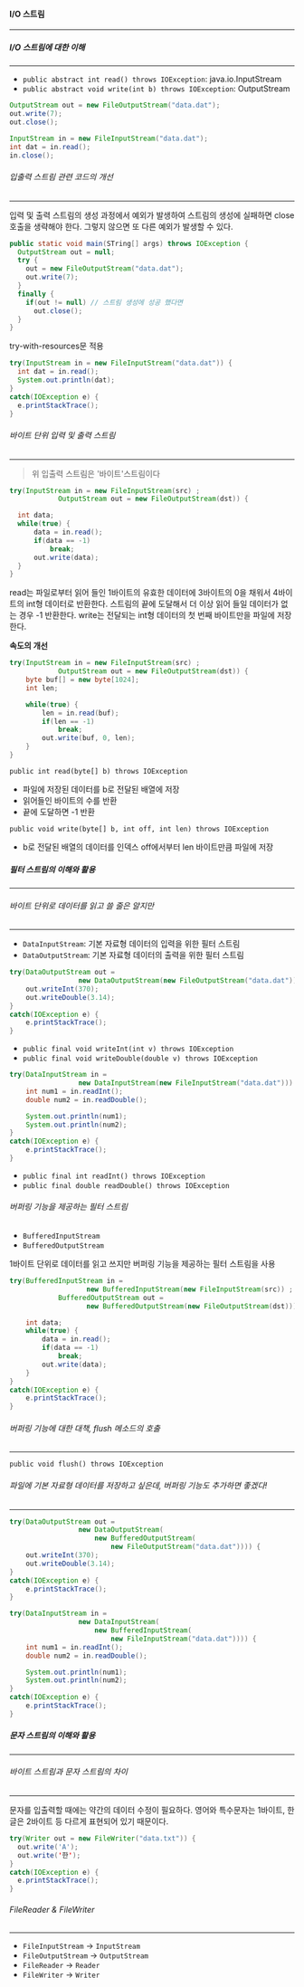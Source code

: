 #### I/O 스트림
---
##### I/O 스트림에 대한 이해
---
- `public abstract int read() throws IOException`: java.io.InputStream
- `public abstract void write(int b) throws IOException`: OutputStream

```java
OutputStream out = new FileOutputStream("data.dat");
out.write(7);
out.close();

InputStream in = new FileInputStream("data.dat");
int dat = in.read();
in.close();
```

###### 입출력 스트림 관련 코드의 개선
---
입력 및 출력 스트림의 생성 과정에서 예외가 발생하여 스트림의 생성에 실패하면 close 호출을 생략해야 한다. 그렇지 않으면 또 다른 예외가 발생할 수 있다.
```java
public static void main(STring[] args) throws IOException {
  OutputStream out = null;
  try {
    out = new FileOutputStream("data.dat");
    out.write(7);
  }
  finally {
    if(out != null) // 스트림 생성에 성공 했다면
      out.close();
  }
}
```

try-with-resources문 적용
```java
try(InputStream in = new FileInputStream("data.dat")) {
  int dat = in.read();
  System.out.println(dat);
}
catch(IOException e) {
  e.printStackTrace();
}
```

###### 바이트 단위 입력 및 출력 스트림
---
> 위 입출력 스트림은 '바이트'스트림이다

```java
try(InputStream in = new FileInputStream(src) ;
            OutputStream out = new FileOutputStream(dst)) {

  int data;
  while(true) {
      data = in.read();             
      if(data == -1)
          break;             
      out.write(data);
  }
}
````
read는 파일로부터 읽어 들인 1바이트의 유효한 데이터에 3바이트의 0을 채워서 4바이트의 int형 데이터로 반환한다. 스트림의 끝에 도달해서 더 이상 읽어 들일 데이터가 없는 경우 -1 반환한다. write는 전달되는 int형 데이터의 첫 번째 바이트만을 파일에 저장한다.

**속도의 개선**
```java
try(InputStream in = new FileInputStream(src) ;
            OutputStream out = new FileOutputStream(dst)) {
    byte buf[] = new byte[1024];
    int len;

    while(true) {
        len = in.read(buf);             
        if(len == -1)
            break;             
        out.write(buf, 0, len);
    }
}
```        
`public int read(byte[] b) throws IOException`
- 파일에 저장된 데이터를 b로 전달된 배열에 저장
- 읽어들인 바이트의 수를 반환
- 끝에 도달하면 -1 반환

`public void write(byte[] b, int off, int len) throws IOException`
- b로 전달된 배열의 데이터를 인덱스 off에서부터 len 바이트만큼 파일에 저장

##### 필터 스트림의 이해와 활용
---
###### 바이트 단위로 데이터를 읽고 쓸 줄은 알지만
---
- `DataInputStream`: 기본 자료형 데이터의 입력을 위한 필터 스트림
- `DataOutputStream`: 기본 자료형 데이터의 출력을 위한 필터 스트림

```java
try(DataOutputStream out = 
                 new DataOutputStream(new FileOutputStream("data.dat"))) {
    out.writeInt(370);
    out.writeDouble(3.14);
}
catch(IOException e) {
    e.printStackTrace();       
}
```
- `public final void writeInt(int v) throws IOException`
- `public final void writeDouble(double v) throws IOException`

```java
try(DataInputStream in = 
                 new DataInputStream(new FileInputStream("data.dat"))) {
    int num1 = in.readInt();
    double num2 = in.readDouble();

    System.out.println(num1);
    System.out.println(num2);
}
catch(IOException e) {
    e.printStackTrace();       
}
```     
- `public final int readInt() throws IOException`
- `public final double readDouble() throws IOException`

###### 버퍼링 기능을 제공하는 필터 스트림
- `BufferedInputStream`
- `BufferedOutputStream`

1바이트 단위로 데이터를 읽고 쓰지만 버퍼링 기능을 제공하는 필터 스트림을 사용
```java
try(BufferedInputStream in = 
                   new BufferedInputStream(new FileInputStream(src)) ;
            BufferedOutputStream out = 
                   new BufferedOutputStream(new FileOutputStream(dst))) {

    int data;
    while(true) {
        data = in.read();             
        if(data == -1)
            break;             
        out.write(data);
    }
}
catch(IOException e) {
    e.printStackTrace();       
}
```      
###### 버퍼링 기능에 대한 대책, flush 메소드의 호출
---
`public void flush() throws IOException`  

###### 파일에 기본 자료형 데이터를 저장하고 싶은데, 버퍼링 기능도 추가하면 좋겠다!
---
```java
try(DataOutputStream out = 
                 new DataOutputStream(
                     new BufferedOutputStream(
                         new FileOutputStream("data.dat")))) {
    out.writeInt(370);
    out.writeDouble(3.14);
}
catch(IOException e) {
    e.printStackTrace();       
}
```        
```java
try(DataInputStream in = 
                 new DataInputStream(
                     new BufferedInputStream(
                         new FileInputStream("data.dat")))) {
    int num1 = in.readInt();
    double num2 = in.readDouble();

    System.out.println(num1);
    System.out.println(num2);
}
catch(IOException e) {
    e.printStackTrace();       
}
```

##### 문자 스트림의 이해와 활용
---
###### 바이트 스트림과 문자 스트림의 차이
---
문자를 입출력할 때에는 약간의 데이터 수정이 필요하다. 영어와 특수문자는 1바이트, 한글은 2바이트 등 다르게 표현되어 있기 때문이다.
```java
try(Writer out = new FileWriter("data.txt")) {
  out.write('A');
  out.write('한');
}
catch(IOException e) {
  e.printStackTrace();
}
```

###### FileReader & FileWriter
---
- `FileInputStream` -> `InputStream`
- `FileOutputStream` -> `OutputStream`
- `FileReader` -> `Reader`
- `FileWriter` -> `Writer`

